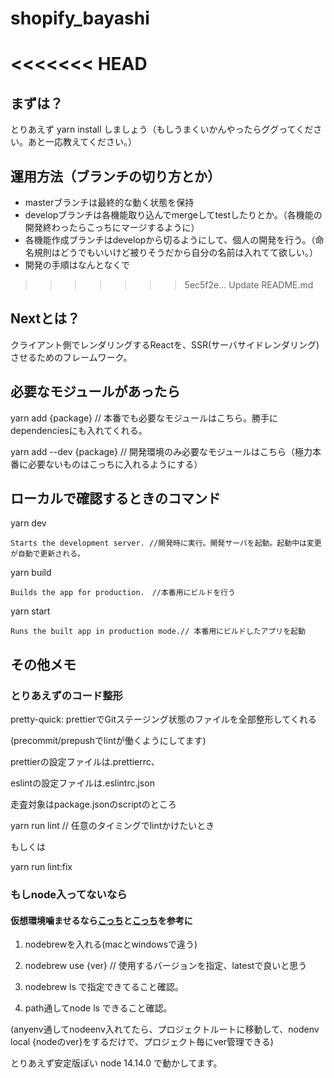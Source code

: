 # shopify_bayashi

<<<<<<< HEAD
=======
## まずは？
とりあえず
  yarn install
しましょう（もしうまくいかんやったらググってください。あと一応教えてください。）

## 運用方法（ブランチの切り方とか）
* masterブランチは最終的な動く状態を保持
* developブランチは各機能取り込んでmergeしてtestしたりとか。（各機能の開発終わったらこっちにマージするように）
* 各機能作成ブランチはdevelopから切るようにして、個人の開発を行う。（命名規則はどうでもいいけど被りそうだから自分の名前は入れてて欲しい。）
* 開発の手順はなんとなくで

>>>>>>> 5ec5f2e... Update README.md
## Nextとは？
クライアント側でレンダリングするReactを、SSR(サーバサイドレンダリング)させるためのフレームワーク。

## 必要なモジュールがあったら
  yarn add {package} // 本番でも必要なモジュールはこちら。勝手にdependenciesにも入れてくれる。
  
  yarn add --dev {package} // 開発環境のみ必要なモジュールはこちら（極力本番に必要ないものはこっちに入れるようにする）

## ローカルで確認するときのコマンド
  yarn dev
    
    Starts the development server. //開発時に実行。開発サーバを起動。起動中は変更が自動で更新される。

  yarn build
  
    Builds the app for production.　//本番用にビルドを行う

  yarn start
  
    Runs the built app in production mode.// 本番用にビルドしたアプリを起動

## その他メモ
### とりあえずのコード整形
  pretty-quick: prettierでGitステージング状態のファイルを全部整形してくれる
  
  (precommit/prepushでlintが働くようにしてます)
  
  prettierの設定ファイルは.prettierrc、
  
  eslintの設定ファイルは.eslintrc.json
  
  走査対象はpackage.jsonのscriptのところ

  yarn run lint // 任意のタイミングでlintかけたいとき
  
  もしくは
  
  yarn run lint:fix
  
### もしnode入ってないなら
  #### 仮想環境噛ませるなら[こっち](https://www.to-r.net/media/anyenv/)と[こっち](https://qiita.com/ttokdev/items/3547587b0494dd624901)を参考に
  1. nodebrewを入れる(macとwindowsで違う)
  
  1. nodebrew use {ver} // 使用するバージョンを指定、latestで良いと思う
  
  1. nodebrew ls で指定できてること確認。
  
  1. path通してnode ls できること確認。
  
  (anyenv通してnodeenv入れてたら、プロジェクトルートに移動して、nodenv local {nodeのver}をするだけで、プロジェクト毎にver管理できる)
  
  とりあえず安定版ぽい node 14.14.0 で動かしてます。

